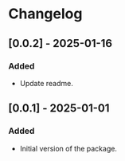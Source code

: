 # Changelog

## [0.0.2] - 2025-01-16
### Added
- Update readme.
  


## [0.0.1] - 2025-01-01
### Added
- Initial version of the package.
  
